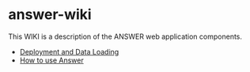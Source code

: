 # answer-wiki
This WIKI is a description of the ANSWER web application components.

- [Deployment and Data Loading](https://github.com/medforomics/answer-wiki/wiki)
- [How to use Answer](https://answer-wiki.readthedocs.io/en/latest/)
